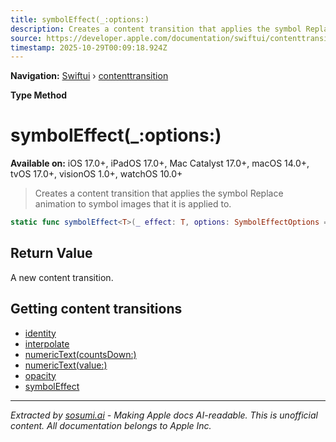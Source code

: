 ```yaml
---
title: symbolEffect(_:options:)
description: Creates a content transition that applies the symbol Replace animation to symbol images that it is applied to.
source: https://developer.apple.com/documentation/swiftui/contenttransition/symboleffect(_:options:)
timestamp: 2025-10-29T00:09:18.924Z
---
```


**Navigation:** [Swiftui](/documentation/swiftui) › [contenttransition](/documentation/swiftui/contenttransition)

**Type Method**

# symbolEffect(_:options:)

**Available on:** iOS 17.0+, iPadOS 17.0+, Mac Catalyst 17.0+, macOS 14.0+, tvOS 17.0+, visionOS 1.0+, watchOS 10.0+

> Creates a content transition that applies the symbol Replace animation to symbol images that it is applied to.

```swift
static func symbolEffect<T>(_ effect: T, options: SymbolEffectOptions = .default) -> ContentTransition where T : ContentTransitionSymbolEffect, T : SymbolEffect
```

## Return Value

A new content transition.

## Getting content transitions

- [identity](/documentation/swiftui/contenttransition/identity)
- [interpolate](/documentation/swiftui/contenttransition/interpolate)
- [numericText(countsDown:)](/documentation/swiftui/contenttransition/numerictext(countsdown:))
- [numericText(value:)](/documentation/swiftui/contenttransition/numerictext(value:))
- [opacity](/documentation/swiftui/contenttransition/opacity)
- [symbolEffect](/documentation/swiftui/contenttransition/symboleffect)

---

*Extracted by [sosumi.ai](https://sosumi.ai) - Making Apple docs AI-readable.*
*This is unofficial content. All documentation belongs to Apple Inc.*
